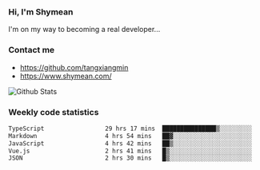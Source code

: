 ### Hi, I'm Shymean

I'm on my way to becoming a real developer...

### Contact me

- <https://github.com/tangxiangmin>
- <https://www.shymean.com/>

![Github Stats](https://github-readme-stats.vercel.app/api?username=tangxiangmin&show_icons=true&theme=dark)


###  Weekly code statistics

<!--START_SECTION:waka-->

```txt
TypeScript                 29 hrs 17 mins  ███████████████▒░░░░░░░░░   60.71 %
Markdown                   4 hrs 54 mins   ██▓░░░░░░░░░░░░░░░░░░░░░░   10.17 %
JavaScript                 4 hrs 42 mins   ██▒░░░░░░░░░░░░░░░░░░░░░░   09.77 %
Vue.js                     2 hrs 41 mins   █▒░░░░░░░░░░░░░░░░░░░░░░░   05.59 %
JSON                       2 hrs 30 mins   █▒░░░░░░░░░░░░░░░░░░░░░░░   05.19 %
```

<!--END_SECTION:waka-->